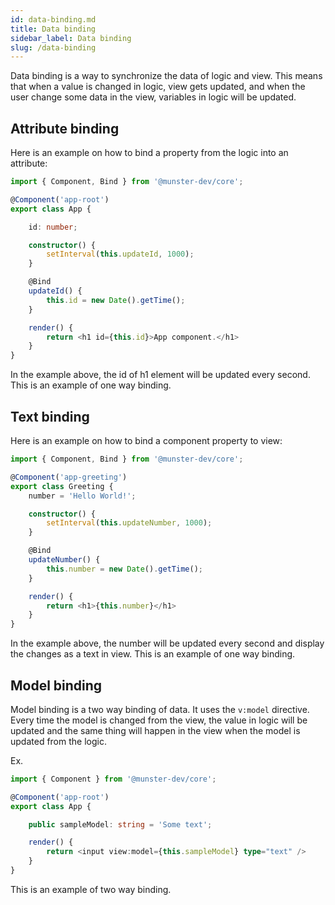 ```yaml
---
id: data-binding.md
title: Data binding
sidebar_label: Data binding
slug: /data-binding
---
```


Data binding is a way to synchronize the data of logic and view.
This means that when a value is changed in logic, view gets updated, and when the user change some data in the view, variables in logic will be updated.

## Attribute binding

Here is an example on how to bind a property from the logic into an attribute:

```typescript
import { Component, Bind } from '@munster-dev/core';

@Component('app-root')
export class App {

    id: number;

    constructor() {
        setInterval(this.updateId, 1000);
    }

    @Bind
    updateId() {
        this.id = new Date().getTime();
    }

    render() {
        return <h1 id={this.id}>App component.</h1>
    }
}
```

In the example above, the id of h1 element will be updated every second.
This is an example of one way binding.

## Text binding

Here is an example on how to bind a component property to view:

```typescript
import { Component, Bind } from '@munster-dev/core';

@Component('app-greeting')
export class Greeting {
    number = 'Hello World!';

    constructor() {
        setInterval(this.updateNumber, 1000);
    }

    @Bind
    updateNumber() {
        this.number = new Date().getTime();
    }

    render() {
        return <h1>{this.number}</h1>
    }
}
```

In the example above, the number will be updated every second and display the changes as a text in view.
This is an example of one way binding.

## Model binding

Model binding is a two way binding of data.
It uses the `v:model` directive.
Every time the model is changed from the view, the value in logic will be updated and the same thing will happen in the view when the model is updated from the logic.

Ex.

```typescript
import { Component } from '@munster-dev/core';

@Component('app-root')
export class App {

    public sampleModel: string = 'Some text';

    render() {
        return <input view:model={this.sampleModel} type="text" />
    }
}
```

This is an example of two way binding.